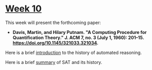 # [Week 10](https://github.com/benbrastmckie/ModalHistoryPrivate?tab=readme-ov-file#module-3-counterfactual-conditionals)

This week will present the forthcoming paper:

- **Davis, Martin, and Hilary Putnam. "A Computing Procedure for Quantification Theory." J. ACM 7, no. 3 (July 1, 1960): 201–15. https://doi.org/10.1145/321033.321034.**

Here is a brief [introduction](/notes/automated_reasoning.md) to the history of automated reasoning.

Here is a brief [summary](SAT.md) of SAT and its history.